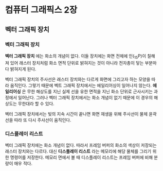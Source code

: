# 컴퓨터 그래픽스 2장

## 벡터 그래픽 장치

### 벡터 그래픽 장치

**벡터 그래픽 장치** 에는 화소의 개념이 없다. 이들 장치에는 화면 전체에 인(<sub>15</sub>P)이 칠해져 있어 래스터 장치처럼 화소 면적 단위로 밝혀지는 것이 아니라 전자총이 닿는 부분마다 밝혀지게 된다.  

벡터 그래픽 장치의 주사선은 래스터 장치와는 다르게 화면에 그리고자 하는 모양을 따라 움직인다. 그렇기 때문에 벡트 그래픽 장치에서는 에일리어싱이 일어나지 않는다. **에일리어싱** 은 무한 해상도를 지닌 실제 선을 유한 면적을 지닌 화소 단위로 근사시키는 과정에서 일어난다. 그러나 벡터 그래픽 장치에서는 화소 개념이 없기 때문에 이 경우의 해상도는 무한대라 할 수 있다.

벡터 그래픽 장치에서는 빛의 지속 시간이 끝나면 화면 재생을 위해 주사선이 물체 윤곽선을 따라 또 다시 주사선이 움직인다.

### 디스플레이 리스트

벡터 그래픽 장치에는 화소 개념이 없다. 따라서 프레임 버퍼의 화소의 색상이 저장되는 래스터 장치와는 다르다. 대신 **디스플레이 리스트** 라는 메모리에 해당 물체를 그리기 위한 명령어를 저장한다. 메모리 면에서 볼 때 디스플레이 리스트는 프레임 버퍼에 비해 분량이 매우 적다. 
